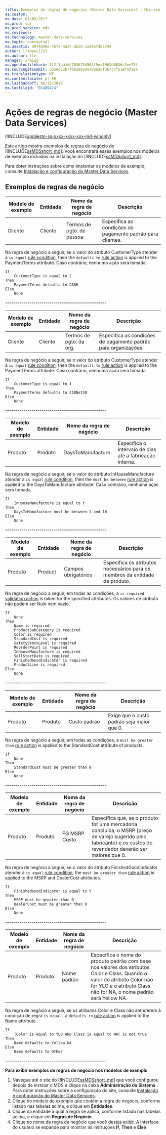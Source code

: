 ```yaml
---
title: Exemplos de regras de negócios (Master Data Services) | Microsoft Docs
ms.custom: ''
ms.date: 01/05/2017
ms.prod: sql
ms.prod_service: mds
ms.reviewer: ''
ms.technology: master-data-services
ms.topic: conceptual
ms.assetid: 3974b9be-4b7c-4a37-ab26-1a36ef455744
author: lrtoyou1223
ms.author: lle
manager: craigg
ms.openlocfilehash: 5f2f1aa1dd763675d50ff9ea1961d6036c3ee73f
ms.sourcegitcommit: 3026c22b7fba19059a769ea5f367c4f51efaf286
ms.translationtype: MT
ms.contentlocale: pt-BR
ms.lasthandoff: 06/15/2019
ms.locfileid: "65485424"
---
```

# <a name="business-rule-examples-master-data-services"></a>Ações de regras de negócio (Master Data Services)

[!INCLUDE[appliesto-ss-xxxx-xxxx-xxx-md-winonly](../includes/appliesto-ss-xxxx-xxxx-xxx-md-winonly.md)]

Este artigo mostra exemplos de regras de negócio do [!INCLUDE[ssMDSshort_md](../includes/ssmdsshort-md.md)]. Você encontrará esses exemplos nos modelos de exemplo incluídos na instalação do [!INCLUDE[ssMDSshort_md](../includes/ssmdsshort-md.md)].   
  
Para obter instruções sobre como implantar os modelos de exemplo, consulte [Instalação e configuração do Master Data Services](../master-data-services/master-data-services-installation-and-configuration.md).  
  
  
## <a name="business-rule-examples"></a>Exemplos de regras de negócio  
Modelo de exemplo |Entidade  |Nome da regra de negócio| Descrição  
---------|---------|---------|-----------|  
Cliente    | Cliente   | Termos de pgto. de pessoa| Especifica as condições de pagamento padrão para clientes.          
Na regra de negócio a seguir, se o valor do atributo CustomerType atender à `is equal` [rule condition](../master-data-services/business-rule-conditions-master-data-services.md), then the `defaults to` [rule action](../master-data-services/business-rule-conditions-master-data-services.md) is applied to the PaymentTerms attribute. Caso contrário, nenhuma ação será tomada.  
```  
If  
    CustomerType is equal to 2  
Then  
    PaymentTerms defaults to CASH  
Else  
    None      
```  
  
**--------------------------------------------------**  
  
Modelo de exemplo  |Entidade  |Nome da regra de negócio|Descrição    
---------|---------|---------|---------------  
Cliente     | Cliente    | Termos de pgto. da org. | Especifica as condições de pagamento padrão para organizações.         
Na regra de negócio a seguir, se o valor do atributo CustomerType atender à `is equal` [rule condition](../master-data-services/business-rule-conditions-master-data-services.md), then the `defaults to` [rule action](../master-data-services/business-rule-actions-master-data-services.md) is applied to the PaymentTerms attribute. Caso contrário, nenhuma ação será tomada.  
```  
If  
    CustomerType is equal to 1  
Then  
    PaymentTerms defaults to 210Net30  
Else  
    None  
```  
  
**--------------------------------------------------**  
  
  
Modelo de exemplo  |Entidade  |Nome da regra de negócio| Descrição    
---------|---------|---------|-----------  
Produto     |  Produto       | DaysToManufacture |Especifica o intervalo de dias até a fabricação interna.          
Na regra de negócio a seguir, se o valor do atributo InHouseManufacture atender à `is equal` [rule condition](../master-data-services/business-rule-conditions-master-data-services.md), then the `must be between` [rule action](../master-data-services/business-rule-actions-master-data-services.md) is applied to the DaysToManufacture attribute. Caso contrário, nenhuma ação será tomada.  
```  
If  
    InHouseManufacture is equal to Y  
Then  
    DaysToManufacture must be between 1 and 10  
Else  
    None  
```  
  
**--------------------------------------------------**  
  
  
Modelo de exemplo  |Entidade  |Nome da regra de negócio|Descrição    
---------|---------|---------|-------------  
Produto     |Product         |Campos obrigatórios| Especifica os atributos necessários para os membros da entidade de produto.           
Na regra de negócio a seguir, em todas as condições, a `is required` [validation action](../master-data-services/business-rule-actions-master-data-services.md) is taken for the specified attributes. Os valores de atributo não podem ser Nulo nem vazio.  
```  
If  
    None  
Then  
    Name is required  
    ProductSubCategory is required  
    Color is required  
    StandardCost is required  
    SafetyStockLevel is required  
    ReorderPoint is required  
    InHouseManufacture is required  
    SellStartDate is required  
    FinishedGoodIndicator is required  
    ProductLine is required  
Else  
    None  
```  
  
**--------------------------------------------------**  
  
  
Modelo de exemplo  |Entidade  |Nome da regra de negócio|Descrição    
---------|---------|---------|-----------  
Produto     | Produto        |  Custo padrão| Exige que o custo padrão seja maior que 0.        
Na regra de negócio a seguir, em todas as condições, a `must be greater than` [rule action](../master-data-services/business-rule-actions-master-data-services.md) is applied to the StandardCost attribute of products.  
```  
If  
    None  
Then  
    StandardCost must be greater than 0  
Else  
    None  
```  
  
**--------------------------------------------------**  
  
  
Modelo de exemplo  |Entidade  |Nome da regra de negócio|Descrição    
---------|---------|---------|------------  
Produto     | Produto        | FG MSRP Custo|Especifica que, se o produto for uma mercadoria concluída, o MSRP (preço de varejo sugerido pelo fabricante) e os custos do revendedor deverão ser maiores que 0.           
  
Na regra de negócio a seguir, se o valor do atributo FinishedGoodIndicator atender à `is equal` [rule condition](../master-data-services/business-rule-conditions-master-data-services.md), the `must be greater than` [rule action](../master-data-services/business-rule-actions-master-data-services.md) is applied to the MSRP and DealerCost attributes.  
```  
If  
    FinishedGoodIndicator is equal to Y  
Then  
    MSRP must be greater than 0  
    DealerCost must be greater than 0  
Else  
    None  
```  
  
**--------------------------------------------------**  
  
  
Modelo de exemplo  |Entidade  |Nome da regra de negócio|Descrição    
---------|---------|---------|------------  
Produto     | Produto        |  Nome padrão| Especifica o nome do produto padrão com base nos valores dos atributos Color e Class. Quando o valor do atributo Color não for YLO e o atributo Class não for NA, o nome padrão será Yellow NA.         
Na regra de negócio a seguir, se os atributos Color e Class não atenderem à condição de regra `is equal` , a `defaults to` [rule action](../master-data-services/business-rule-actions-master-data-services.md) is applied to the Name attribute.  
```  
If  
    (Color is equal to YLO AND Class is equal to NA) is not true  
Then  
    Name defaults to Yellow NA  
Else  
    Name defaults to Other  
```  
  
**--------------------------------------------------**  
  
  
**Para exibir exemplos de regras de negócio nos modelos de exemplo**  
1. Navegue até o site do [!INCLUDE[ssMDSshort_md](../includes/ssmdsshort-md.md)] que você configurou depois de instalar o MDS e clique na caixa **Administração do Sistema** .   
Para obter instruções sobre a configuração do site, consulte [Instalação e configuração do Master Data Services](../master-data-services/master-data-services-installation-and-configuration.md).  
2. Clique no modelo de exemplo que contém a regra de negócio, conforme listado nas tabelas acima, e clique em **Entidades**.  
3. Clique na entidade à qual a regra se aplica, conforme listado nas tabelas acima, e clique em **Regras de Negócio**.  
4. Clique no nome da regra de negócio que você deseja exibir. A interface do usuário se expande para mostrar as instruções **If**, **Then** e **Else** .  
  
 
  
  
  
  

